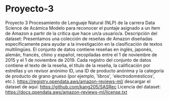 # Proyecto-3
Proyecto 3 Procesamiento de Lenguaje Natural (NLP) de la carrera Data Science de Acámica
Modelo para reconocer el puntaje asignado a un ítem de Amazon a partir de la crítica que hace un/a usuario/a.
Descripción del dataset: 
Presentamos una colección de reseñas de Amazon diseñadas específicamente para ayudar a la investigación en la clasificación de textos multilingües. El conjunto de datos contiene reseñas en inglés, japonés, alemán, francés, chino y español, recopiladas entre el 1 de noviembre de 2015 y el 1 de noviembre de 2019. Cada registro del conjunto de datos contiene el texto de la reseña, el título de la reseña, la calificación por estrellas y un revisor anónimo ID, una ID de producto anónima y la categoría de producto de grano grueso (por ejemplo, 'libros', 'electrodomésticos', etc.).
https://registry.opendata.aws/amazon-reviews-ml/
descargar el dataset de aquí: https://github.com/kang205/SASRec
Licencia del dataset: https://docs.opendata.aws/amazon-reviews-ml/license.txt
